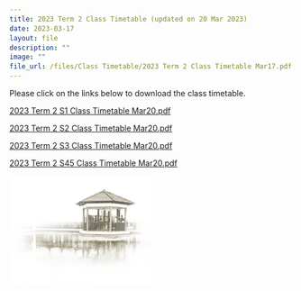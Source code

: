 ```yaml
---
title: 2023 Term 2 Class Timetable (updated on 20 Mar 2023)
date: 2023-03-17
layout: file
description: ""
image: ""
file_url: /files/Class Timetable/2023 Term 2 Class Timetable Mar17.pdf
---
```


Please click on the links below to download the class timetable.

[2023 Term 2 S1 Class Timetable Mar20.pdf](/files/Class%20Timetable/2023%20Term%202%20S1%20Class%20Timetable%20Mar20.pdf)

[2023 Term 2 S2 Class Timetable Mar20.pdf](/files/Class%20Timetable/2023%20Term%202%20S2%20Class%20Timetable%20Mar20.pdf)

[2023 Term 2 S3 Class Timetable Mar20.pdf](/files/Class%20Timetable/2023%20Term%202%20S3%20Class%20Timetable%20Mar20.pdf)

[2023 Term 2 S45 Class Timetable Mar20.pdf](/files/Class%20Timetable/2023%20Term%202%20S45%20Class%20Timetable%20Mar20.pdf)

<img src="/images/pavilion.png" 
     style="width:50%">